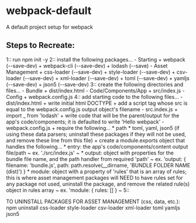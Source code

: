 # webpack-default
A default project setup for webpack

Steps to Recreate:
------------------

1:: run npm init -y
2:: install the following packages...
    - Starting
        + webpack        (--save-dev)
        + webpack-cli    (--save-dev)
        + lodash         (--save)
    - Asset Management
        + css-loader     (--save-dev)
        + style-loader   (--save-dev)
        + csv-loader     (--save-dev)
        + xml-loader     (--save-dev)
        + toml           (--save-dev)
        + yamljs         (--save-dev)
        + json5          (--save-dev)
3:: create the following directories and files...
    - Bundle
        + dist/index.html
    - Code/Components/App
        + src/index.js
    - Config
        + webpack.config.js
4:: add starting code to the following files...
    - dist/index.html
        + write initial html DOCTYPE
        + add a script tag whose src is equal to the webpack.config.js output object's filename
    - src.index.js
        + import _ from 'lodash'
        + write code that will be the parent/output for the app's code/components; it is defaulted to write 'Hello webpack'
    - webpack.config.js
        + require the following...
            * path
            * toml, yaml, json5 (if using these data parsers; uninstall these packages if they will not be used, and remove these line from this file)
        + create a module.exports object that handles the following...
            * entry: the app's code/components/content output file/path
              ~ ex. './src/index.js' ~
            * output: object with properties for the bundle file name, and the path handler from required 'path'
              ~ ex. 'output: { filename: 'bundle.js', path: path.resolve(__dirname, 'BUNDLE FOLDER NAME (dist)') }
            * module: object with a property of 'rules' that is an array of rules; this is where asset management packages will NEED to have rules set
                      for any package not used, uninstall the package, and remove the related rule(s) object in rules array
              ~ ex. 'module: { rules: [] } ~
5:: 


TO UNINSTALL PACKAGES FOR ASSET MANAGEMENT (css, data, etc.): npm uninstall css-loader style-loader csv-loader xml-loader toml yamljs json5